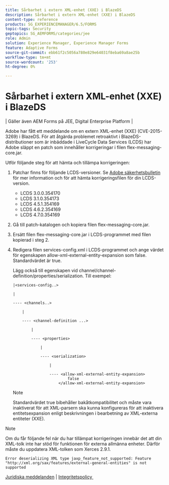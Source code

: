 ```yaml
---
title: Sårbarhet i extern XML-enhet (XXE) i BlazeDS
description: Sårbarhet i extern XML-enhet (XXE) i BlazeDS
content-type: reference
products: SG_EXPERIENCEMANAGER/6.5/FORMS
topic-tags: Security
geptopics: SG_AEMFORMS/categories/jee
role: Admin
solution: Experience Manager, Experience Manager Forms
feature: Adaptive Forms
source-git-commit: ebb61f2c5056a780e829e64031f8eba69a8ae25b
workflow-type: tm+mt
source-wordcount: '253'
ht-degree: 0%

---
```


# Sårbarhet i extern XML-enhet (XXE) i BlazeDS

| Gäller även AEM Forms på JEE, Digital Enterprise Platform |

Adobe har fått ett meddelande om en extern XML-enhet (XXE) (CVE-2015-3269) i BlazeDS. För att åtgärda problemet retroaktivt i BlazeDS-distributioner som är inbäddade i LiveCycle Data Services (LCDS) har Adobe släppt en patch som innehåller korrigeringar i filen flex-messaging-core.jar.

Utför följande steg för att hämta och tillämpa korrigeringen:

1. Patchar finns för följande LCDS-versioner. Se [Adobe säkerhetsbulletin](https://chl-author-preview.corp.adobe.com/content/help/en/security/products/livecycleds/apsb15-20.html) för mer information och för att hämta korrigeringsfilen för din LCDS-version.

   * LCDS 3.0.0.354170
   * LCDS 3.1.0.354173
   * LCDS 4.5.1.354169
   * LCDS 4.6.2.354169
   * LCDS 4.7.0.354169

1. Gå till patch-katalogen och kopiera filen flex-messaging-core.jar.

1. Ersätt filen flex-messaging-core.jar i LCDS-programmet med filen kopierad i steg 2.

1. Redigera filen services-config.xml i LCDS-programmet och ange värdet för egenskapen allow-xml-external-entity-expansion som false. Standardvärdet är true.

   Lägg också till egenskapen vid channel/channel-definition/properties/serialization. Till exempel:

   ```
   |<services-config..>
   
   |
   
   ---- <channels..>
   
       |
   
       ---- <channel-definition ...>
   
           |
   
           ---- <properties>
   
               |
   
               ---- <serialization>
   
                   |
   
                   ---- <allow-xml-external-entity-expansion>
                           false
                       </allow-xml-external-entity-expansion>
   ```

   >[!NOTE]
   >
   >Standardvärdet true bibehåller bakåtkompatibilitet och måste vara inaktiverat för att XML-parsern ska kunna konfigureras för att inaktivera entitetsexpansion enligt beskrivningen i bearbetning av XML-externa entiteter (XXE).

>[!NOTE]
>
>Om du får följande fel när du har tillämpat korrigeringen innebär det att din XML-tolk inte har stöd för funktionen för externa allmänna enheter. Därför måste du uppdatera XML-tolken som Xerces 2.9.1.

```Error deserializing XML type jaxp_feature_not_supported: Feature "http://xml.org/sax/features/external-general-entities" is not supported```

[Juridiska meddelanden](https://chl-author-preview.corp.adobe.com/content/help/en/legal/legal-notices.html)    |    [Integritetspolicy &#x200B;](https://www.adobe.com/privacy.html)